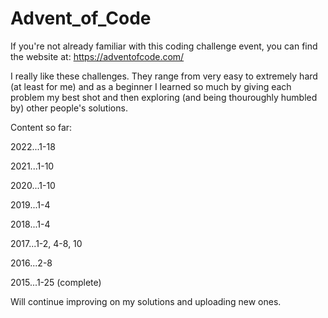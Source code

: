 # Advent_of_Code

If you're not already familiar with this coding challenge event, you can find the website at: https://adventofcode.com/

I really like these challenges. They range from very easy to extremely hard (at least for me) and as a beginner I learned so much by giving each problem my best shot and then exploring (and being thouroughly humbled by) other people's solutions. 

Content so far:

2022...1-18

2021...1-10

2020...1-10

2019...1-4

2018...1-4

2017...1-2, 4-8, 10

2016...2-8

2015...1-25 (complete)

Will continue improving on my solutions and uploading new ones.

